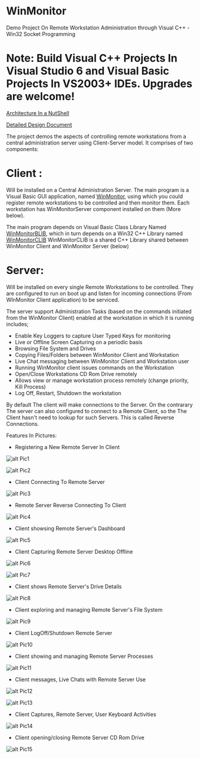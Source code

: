 # WinMonitor
Demo Project On Remote Workstation Administration through Visual C++ - Win32 Socket Programming

# Note: Build Visual C++ Projects In Visual Studio 6 and Visual Basic Projects In VS2003+ IDEs. Upgrades are welcome!

[Architecture In a NutShell](https://github.com/avarghesein/WinMonitor/blob/master/Docs/Architecture%20In%20a%20NutShell.txt)

[Detailed Design Document](https://github.com/avarghesein/WinMonitor/blob/master/Docs/Detailed%20Design.docx)

The project demos the aspects of controlling remote workstations from a central administration server using Client-Server model. It comprises of two components:

# Client :
Will be installed on a Central Administration Server. 
The main program is a Visual Basic GUI application, named [WinMonitor](https://github.com/avarghesein/WinMonitor/tree/master/Source/Client/WinMonitor.1.0),
using which you could register remote workstations to be controlled and then monitor them.
Each workstation has WinMonitorServer component installed on them (More below).

The main program depends on Visual  Basic Class Library Named [WinMonitorBLIB](https://github.com/avarghesein/WinMonitor/tree/master/Source/Client/WinMonitorBLIB.1.0),
which in turn depends on a Win32 C++ Library named [WinMonitorCLIB](https://github.com/avarghesein/WinMonitor/tree/master/Source/Client/WinMonitorCLIB.1.0)
WinMonitorCLIB is a shared C++ Library shared between WinMonitor Client and WinMonitor Server (below)

# Server:
Will be installed on every single Remote Workstations to be controlled.
They are configured to run on boot up and listen for incoming connections (From WInMonitor Client application) to be serviced.

The server support Administration Tasks (based on the commands initiated from the WinMonitor Client)
enabled at the workstation in which it is running includes;

* Enable Key Loggers to capture User Typed Keys for monitoring
* Live or Offline Screen Capturing on a periodic basis 
* Browsing File System and Drives
* Copying Files/Folders between WinMonitor Client and Workstation
* Live Chat messaging between WinMonitor Client and Workstation user
* Running WinMonitor client issues commands on the Workstation
* Open/Close Workstations CD Rom Drive remotely
* Allows view or manage workstation process remotely (change priority, Kill Process)
* Log Off, Restart, Shutdown the workstation

By default The client will make connections to the Server.
On the contrarary The server can also configured to connect to a Remote Client, so the The Client hasn't need to lookup for such Servers.
This is called Reverse Connections.

Features In Pictures:

* Registering a New Remote Server In Client

![alt Pic1](https://github.com/avarghesein/WinMonitor/blob/master/Docs/Screenshots/WinMonitor-RegisterWorkStation.jpg)

![alt Pic2](https://github.com/avarghesein/WinMonitor/blob/master/Docs/Screenshots/WinMonitor-RegisterWorkStation2.jpg)

* Client Connecting To Remote Server

![alt Pic3](https://github.com/avarghesein/WinMonitor/blob/master/Docs/Screenshots/WinMonitor-ConnectToServer.jpg)

* Remote Server Reverse Connecting To Client

![alt Pic4](https://github.com/avarghesein/WinMonitor/blob/master/Docs/Screenshots/WinMonitor-LoginToReverseConnectedServers.jpg)

* Client showsing Remote Server's Dashboard

![alt Pic5](https://github.com/avarghesein/WinMonitor/blob/master/Docs/Screenshots/WinMonitor-RemoteServerDashboard.jpg)

* Client Capturing Remote Server Desktop Offline

![alt Pic6](https://github.com/avarghesein/WinMonitor/blob/master/Docs/Screenshots/WinMonitor-RemoteServerOfflineDesktopCapture.jpg)

![alt Pic7](https://github.com/avarghesein/WinMonitor/blob/master/Docs/Screenshots/WinMonitor-RemoteServeScreenCapture.jpg)

* Client shows Remote Server's Drive Details

![alt Pic8](https://github.com/avarghesein/WinMonitor/blob/master/Docs/Screenshots/WinMonitor-RemoteServeDriveDetails.jpg)

* Client exploring and managing Remote Server's File System

![alt Pic9](https://github.com/avarghesein/WinMonitor/blob/master/Docs/Screenshots/WinMonitor-RemoteServerFileExplorer.jpg)

* Client LogOff/Shutdown Remote Server 

![alt Pic10](https://github.com/avarghesein/WinMonitor/blob/master/Docs/Screenshots/WinMonitor-RemoteServeShutdownLogOff.jpg)

* Client showing and managing Remote Server Processes

![alt Pic11](https://github.com/avarghesein/WinMonitor/blob/master/Docs/Screenshots/WinMonitor-RemoteServeProcessManagement.jpg)

* Client messages, Live Chats with Remote Server Use

![alt Pic12](https://github.com/avarghesein/WinMonitor/blob/master/Docs/Screenshots/WinMonitor-RemoteServeMessaging.jpg)

![alt Pic13](https://github.com/avarghesein/WinMonitor/blob/master/Docs/Screenshots/WinMonitor-RemoteServeLiveChat.jpg)

* Client Captures, Remote Server, User Keyboard Activities

![alt Pic14](https://github.com/avarghesein/WinMonitor/blob/master/Docs/Screenshots/WinMonitor-RemoteServeCaptureUserTypedKeys.jpg)

* Client opening/closing Remote Server CD Rom Drive

![alt Pic15](https://github.com/avarghesein/WinMonitor/blob/master/Docs/Screenshots/WinMonitor-RemoteServeCDDriveManagement.jpg)

